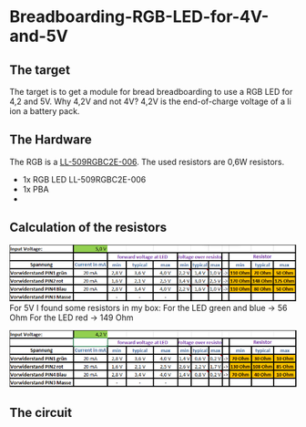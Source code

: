 # Breadboarding-RGB-LED-for-4V-and-5V

## The target

The target is to get a module for bread breadboarding to use a RGB LED for 4,2 and 5V.
Why 4,2V and not 4V? 4,2V is the end-of-charge voltage of a li ion a battery pack.

## The Hardware

The RGB is a [LL-509RGBC2E-006](https://github.com/InTheCar/Breadboarding-RGB-Led-for-4V-and-5V/blob/main/Data%20Sheets/LL-509RGBC2E-006.pdf). The used resistors are 0,6W resistors.
- 1x RGB LED LL-509RGBC2E-006
- 1x PBA
- 

## Calculation of the resistors

![5V resistor calculation](https://github.com/InTheCar/Breadboarding-RGB-Led-for-4V-and-5V/blob/main/used%20pictures/calculation%20for%205V.png "5V calculation")
For 5V I found some resistors in my box:
For the LED green and blue -> 56 Ohm
For the LED red -> 149 Ohm

![4,2V resistor calculation](https://github.com/InTheCar/Breadboarding-RGB-Led-for-4V-and-5V/blob/main/used%20pictures/calculation%20for%204.2V.png "4,2V calculation")


## The circuit

